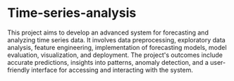# Time-series-analysis
This project aims to develop an advanced system for forecasting and analyzing time series data. It involves data preprocessing, exploratory data analysis, feature engineering, implementation of forecasting models, model evaluation, visualization, and deployment. The project's outcomes include accurate predictions, insights into patterns, anomaly detection, and a user-friendly interface for accessing and interacting with the system.
